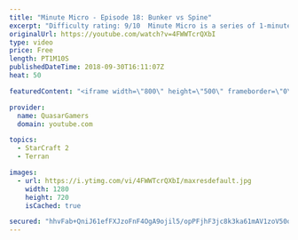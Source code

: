 ```yaml
---
title: "Minute Micro - Episode 18: Bunker vs Spine"
excerpt: "Difficulty rating: 9/10  Minute Micro is a series of 1-minute videos explaining how to perform common micro techniques. This episode is on killing spines with bunkers.  twitch.tv/Quasarprintf"
originalUrl: https://youtube.com/watch?v=4FWWTcrQXbI
type: video
price: Free
length: PT1M10S
publishedDateTime: 2018-09-30T16:11:07Z
heat: 50

featuredContent: "<iframe width=\"800\" height=\"500\" frameborder=\"0\" src=\"https://www.youtube.com/embed/4FWWTcrQXbI\" allow=\"accelerometer; autoplay; encrypted-media; gyroscope; picture-in-picture\" allowfullscreen></iframe>"

provider:
  name: QuasarGamers
  domain: youtube.com

topics:
  - StarCraft 2
  - Terran

images:
  - url: https://i.ytimg.com/vi/4FWWTcrQXbI/maxresdefault.jpg
    width: 1280
    height: 720
    isCached: true

secured: "hhvFab+QniJ61efFXJzoFnF4OgA9ojil5/opPFjhF3jc8k3ka61mAV1zoV50oP+irE/t7nVjKAaOx9MyOr5EA3/SnNTelExdw8h1GBsqq8tnfFeemUOE7M45ciYLCCtfvHr5g9BQwyQ1BEZ/PK7kpeqQJ+rc9QoonVxLH/eB9mHdx0sDRyYMmVJ1Lz6WNpnajlhaWj75j1UdX1uVa6hcM4KaDoplqgOJeFEpzVlXZck3sOmNvyBBfyX56u6q93vpKfFkaCzhwEn5ovjM36BfEPhvOZkLznNTzuAEUCRYqYoHoQ6kFTxnmqkLta4OEqfRQfwevgT05MStCwbfj3OpzmY/o78Lj/rZoEkRk3E9Y2yYAU7jBiHQo4aVR37GMPxOfGfEyhYx8DatOetVKTlfFRqMTIfLo7lo73KNzBuMym8=;+m+qE0MIxwrj0ng3trOLXQ=="
---
```


